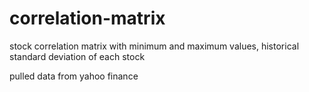 <h1> correlation-matrix </h1>
<p> stock correlation matrix with minimum and maximum values, historical standard deviation of each stock </p>

<p> pulled data from yahoo finance </p> 

